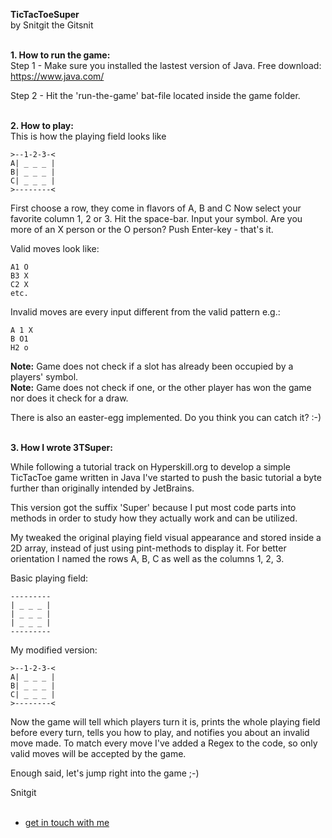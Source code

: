 **TicTacToeSuper**  
by Snitgit the Gitsnit  
  
<br>**1. How to run the game:**  
Step 1 - Make sure you installed the lastest version of Java.
Free download:  
https://www.java.com/

Step 2 - Hit the 'run-the-game' bat-file located inside the game folder.

<br>**2. How to play:**  
This is how the playing field looks like

```
>--1-2-3-<
A| _ _ _ |
B| _ _ _ |    
C| _ _ _ |
>--------<
```
First choose a row, they come in flavors of A, B and C
Now select your favorite column 1, 2 or 3.
Hit the space-bar.
Input your symbol. Are you more of an X person or the O person?
Push Enter-key - that's it.

Valid moves look like:
```
A1 O
B3 X
C2 X
etc.
```
Invalid moves are every input different from the valid pattern e.g.:
```
A 1 X
B O1
H2 o
```

**Note:** Game does not check if a slot has already been occupied by a players' symbol.  
**Note:** Game does not check if one, or the other player has won the game nor does
it check for a draw.


There is also an easter-egg implemented. Do you think you can catch it? :-)


<br>**3. How I wrote 3TSuper:**

While following a tutorial track on Hyperskill.org to develop a simple TicTacToe game
written in Java I've started to push the basic tutorial a byte further than
originally intended by JetBrains.

This version got the suffix 'Super' because I put most code parts into methods in order to 
study how they actually work and can be utilized.

My tweaked the original playing field visual appearance and stored inside a 2D array,
instead of just using pint-methods to display it.
For better orientation I named the rows A, B, C as well as the columns 1, 2, 3.

Basic playing field:
```
---------
| _ _ _ |
| _ _ _ |    
| _ _ _ |
---------
```
My modified version:
```
>--1-2-3-<
A| _ _ _ |
B| _ _ _ |    
C| _ _ _ |
>--------<
```

Now the game will tell which players turn it is, prints the whole playing field before
every turn, tells you how to play, and notifies you about an invalid move made. 
To match every move I've added a Regex to the code, so only valid moves will be accepted
by the game.

Enough said, let's jump right into the game ;-)

Snitgit
<br></br>
  * [get in touch with me](https://github.com/SnitgitTheGitsnit)